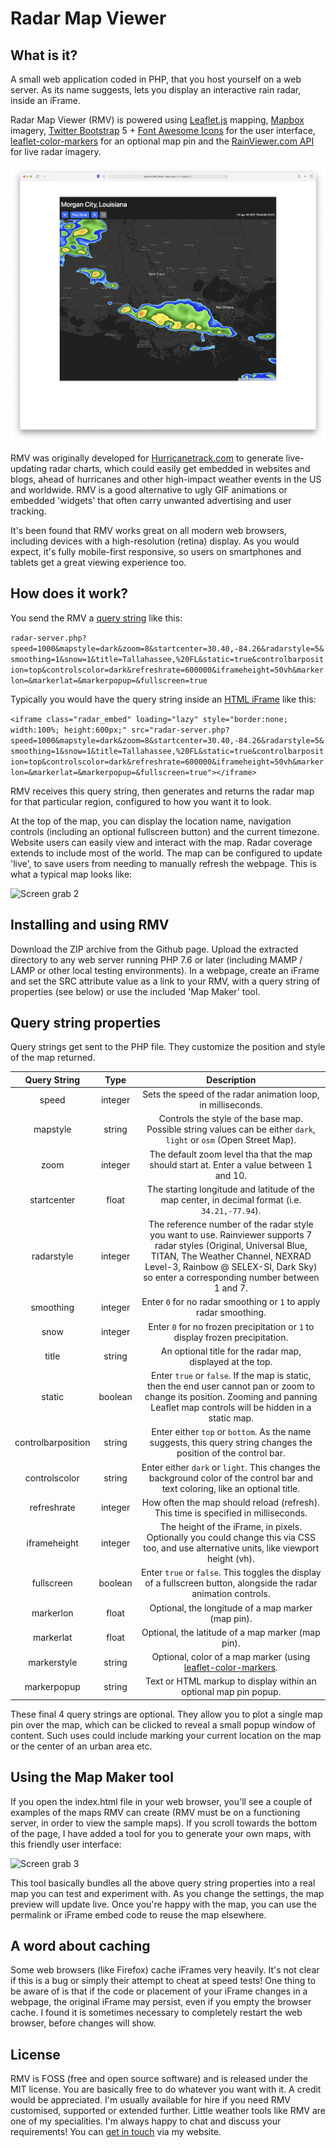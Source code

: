 Radar Map Viewer
=====================

## What is it?

A small web application coded in PHP, that you host yourself on a web server. As its name suggests, lets you display an interactive rain radar, inside an iFrame.

Radar Map Viewer (RMV) is powered using [Leaflet.js](https://leafletjs.com/) mapping, [Mapbox](https://www.mapbox.com/) imagery, [Twitter Bootstrap](https://getbootstrap.com/) 5 + [Font Awesome Icons](https://fontawesome.com/) for the user interface, [leaflet-color-markers](https://github.com/pointhi/leaflet-color-markers) for an optional map pin and the [RainViewer.com API](https://www.rainviewer.com/api.html) for live radar imagery. 

![Screen grab 1](readme-files/1.png)

RMV was originally developed for [Hurricanetrack.com](Hurricanetrack.com) to generate live-updating radar charts, which could easily get embedded in websites and blogs, ahead of hurricanes and other high-impact weather events in the US and worldwide. RMV is a good alternative to ugly GIF animations or embedded 'widgets' that often carry unwanted advertising and user tracking.

It's been found that RMV works great on all modern web browsers, including devices with a high-resolution (retina) display. As you would expect, it's fully mobile-first responsive, so users on smartphones and tablets get a great viewing experience too.

## How does it work?

You send the RMV a [query string](https://en.wikipedia.org/wiki/Query_string) like this:

```radar-server.php?speed=1000&mapstyle=dark&zoom=8&startcenter=30.40,-84.26&radarstyle=5&smoothing=1&snow=1&title=Tallahassee,%20FL&static=true&controlbarposition=top&controlscolor=dark&refreshrate=600000&iframeheight=50vh&markerlon=&markerlat=&markerpopup=&fullscreen=true```

Typically you would have the query string inside an [HTML iFrame](https://www.w3schools.com/tags/tag_iframe.asp) like this:

```<iframe class="radar_embed" loading="lazy" style="border:none; width:100%; height:600px;" src="radar-server.php?speed=1000&mapstyle=dark&zoom=8&startcenter=30.40,-84.26&radarstyle=5&smoothing=1&snow=1&title=Tallahassee,%20FL&static=true&controlbarposition=top&controlscolor=dark&refreshrate=600000&iframeheight=50vh&markerlon=&markerlat=&markerpopup=&fullscreen=true"></iframe>```

RMV receives this query string, then generates and returns the radar map for that particular region, configured to how you want it to look.

At the top of the map, you can display the location name, navigation controls (including an optional fullscreen button) and the current timezone. Website users can easily view and interact with the map. Radar coverage extends to include most of the world. The map can be configured to update 'live', to save users from needing to manually refresh the webpage. This is what a typical map looks like:

![Screen grab 2](readme-files/2.png)

## Installing and using RMV

Download the ZIP archive from the Github page. Upload the extracted directory to any web server running PHP 7.6 or later (including MAMP / LAMP or other local testing environments). In a webpage, create an iFrame and set the SRC attribute value as a link to your RMV, with a query string of properties (see below) or use the included 'Map Maker' tool.

## Query string properties

Query strings get sent to the PHP file. They customize the position and style of the map returned.

| Query String | Type | Description |
|:-------------:|:-------------:|:-----:|
|speed|integer|Sets the speed of the radar animation loop, in milliseconds.|
|mapstyle|string|Controls the style of the base map. Possible string values can be either ```dark```, ```light``` or ```osm``` (Open Street Map).|
|zoom|integer|The default zoom level tha that the map should start at. Enter a value between 1 and 10.|
|startcenter|float|The starting longitude and latitude of the map center, in decimal format (i.e. ```34.21,-77.94```).|
|radarstyle|integer|The reference number of the radar style you want to use. Rainviewer supports 7 radar styles (Original, Universal Blue, TITAN, The Weather Channel, NEXRAD Level-3, Rainbow @ SELEX-SI, Dark Sky) so enter a corresponding number between 1 and 7.|
|smoothing|integer|Enter ```0``` for no radar smoothing or ```1``` to apply radar smoothing.|
|snow|integer|Enter ```0``` for no frozen precipitation or ```1``` to display frozen precipitation.|
|title|string|An optional title for the radar map, displayed at the top.|
|static|boolean|Enter ```true``` or ```false```. If the map is static, then the end user cannot pan or zoom to change its position. Zooming and panning Leaflet map controls will be hidden in a static map.|
|controlbarposition|string|Enter either ```top``` or ```bottom```. As the name suggests, this query string changes the position of the control bar.|
|controlscolor|string|Enter either ```dark``` or ```light```. This changes the background color of the control bar and text coloring, like an optional title.|
|refreshrate|integer|How often the map should reload (refresh). This time is specified in milliseconds.|
|iframeheight|integer|The height of the iFrame, in pixels. Optionally you could change this via CSS too, and use alternative units, like viewport height (vh).|
|fullscreen|boolean|Enter ```true``` or ```false```. This toggles the display of a fullscreen button, alongside the radar animation controls.
|markerlon|float|Optional, the longitude of a map marker (map pin).|
|markerlat|float|Optional, the latitude of a map marker (map pin).|
|markerstyle|string|Optional, color of a map marker (using [leaflet-color-markers](https://github.com/pointhi/leaflet-color-markers).|
|markerpopup|string|Text or HTML markup to display within an optional map pin popup.|

These final 4 query strings are optional. They allow you to plot a single map pin over the map, which can be clicked to reveal a small popup window of content. Such uses could include marking your current location on the map or the center of an urban area etc.

## Using the Map Maker tool

If you open the index.html file in your web browser, you'll see a couple of examples of the maps RMV can create (RMV must be on a functioning server, in order to view the sample maps). If you scroll towards the bottom of the page, I have added a tool for you to generate your own maps, with this friendly user interface:

![Screen grab 3](readme-files/3.png)

This tool basically bundles all the above query string properties into a real map you can test and experiment with. As you change the settings, the map preview will update live. Once you're happy with the map, you can use the permalink or iFrame embed code to reuse the map elsewhere.

## A word about caching

Some web browsers (like Firefox) cache iFrames very heavily. It's not clear if this is a bug or simply their attempt to cheat at speed tests! One thing to be aware of is that if the code or placement of your iFrame changes in a webpage, the original iFrame may persist, even if you empty the browser cache. I found it is sometimes necessary to completely restart the web browser, before changes will show.

## License

RMV is FOSS (free and open source software) and is released under the MIT license. You are basically free to do whatever you want with it. A credit would be appreciated. I'm usually available for hire if you need RMV customised, supported or extended further. Little weather tools like RMV are one of my specialities.  I'm always happy to chat and discuss your requirements! You can [get in touch](https://willwoodgate.com/) via my website.
